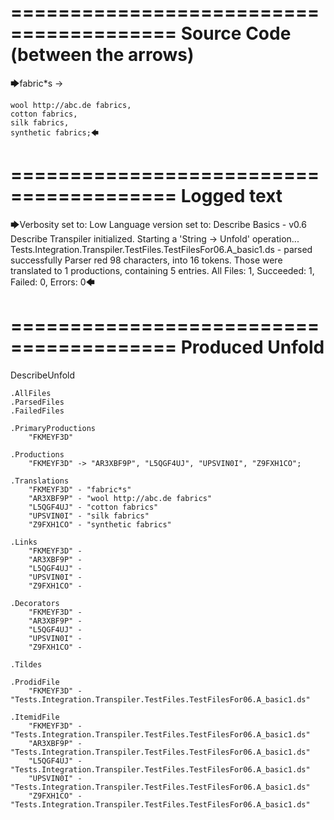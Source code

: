 ========================================
Source Code (between the arrows)
========================================

🡆fabric*s ->

	wool http://abc.de fabrics,
	cotton fabrics,
	silk fabrics,
	synthetic fabrics;🡄

========================================
Logged text
========================================

🡆Verbosity set to: Low
Language version set to: Describe Basics - v0.6
Describe Transpiler initialized.
Starting a 'String -> Unfold' operation...
Tests.Integration.Transpiler.TestFiles.TestFilesFor06.A_basic1.ds - parsed successfully
Parser red 98 characters, into 16 tokens.
Those were translated to 1 productions, containing 5 entries.
All Files: 1, Succeeded: 1, Failed: 0, Errors: 0🡄

========================================
Produced Unfold
========================================

DescribeUnfold

    .AllFiles
    .ParsedFiles
    .FailedFiles

    .PrimaryProductions
        "FKMEYF3D" 

    .Productions
        "FKMEYF3D" -> "AR3XBF9P", "L5QGF4UJ", "UPSVIN0I", "Z9FXH1CO";

    .Translations
        "FKMEYF3D" - "fabric*s"
        "AR3XBF9P" - "wool http://abc.de fabrics"
        "L5QGF4UJ" - "cotton fabrics"
        "UPSVIN0I" - "silk fabrics"
        "Z9FXH1CO" - "synthetic fabrics"

    .Links
        "FKMEYF3D" - 
        "AR3XBF9P" - 
        "L5QGF4UJ" - 
        "UPSVIN0I" - 
        "Z9FXH1CO" - 

    .Decorators
        "FKMEYF3D" - 
        "AR3XBF9P" - 
        "L5QGF4UJ" - 
        "UPSVIN0I" - 
        "Z9FXH1CO" - 

    .Tildes

    .ProdidFile
        "FKMEYF3D" - "Tests.Integration.Transpiler.TestFiles.TestFilesFor06.A_basic1.ds"

    .ItemidFile
        "FKMEYF3D" - "Tests.Integration.Transpiler.TestFiles.TestFilesFor06.A_basic1.ds"
        "AR3XBF9P" - "Tests.Integration.Transpiler.TestFiles.TestFilesFor06.A_basic1.ds"
        "L5QGF4UJ" - "Tests.Integration.Transpiler.TestFiles.TestFilesFor06.A_basic1.ds"
        "UPSVIN0I" - "Tests.Integration.Transpiler.TestFiles.TestFilesFor06.A_basic1.ds"
        "Z9FXH1CO" - "Tests.Integration.Transpiler.TestFiles.TestFilesFor06.A_basic1.ds"

